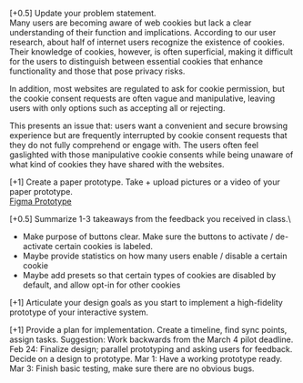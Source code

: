 [+0.5] Update your problem statement.\
Many users are becoming aware of web cookies but lack a clear understanding of their function and implications. According to our user research, about half of internet users recognize the existence of cookies. Their knowledge of cookies, however, is often superficial, making it difficult for the users to distinguish between essential cookies that enhance functionality and those that pose privacy risks.

In addition, most websites are regulated to ask for cookie permission, but the cookie consent requests are often vague and manipulative, leaving users with only options such as accepting all or rejecting. 

This presents an issue that: users want a convenient and secure browsing experience but are frequently interrupted by cookie consent requests that they do not fully comprehend or engage with. The users often feel gaslighted with those manipulative cookie consents while being unaware of what kind of cookies they have shared with the websites. 

[+1] Create a paper prototype. Take + upload pictures or a video of your paper prototype.\
[Figma Prototype](https://www.figma.com/proto/kGQS7KU01GcNaxs7sVkj7t/CS-239-Figma-Wireframe?node-id=107-768&t=X1BBUhslb7RLZC3o-1&show-proto-sidebar=1&starting-point-node-id=107%3A768)

[+0.5] Summarize 1-3 takeaways from the feedback you received in class.\
- Make purpose of buttons clear. Make sure the buttons to activate / de-activate certain cookies is labeled.
- Maybe provide statistics on how many users enable / disable a certain cookie
- Maybe add presets so that certain types of cookies are disabled by default, and allow opt-in for other cookies
  
[+1] Articulate your design goals as you start to implement a high-fidelity prototype of your interactive system.

[+1] Provide a plan for implementation. Create a timeline, find sync points, assign tasks. Suggestion: Work backwards from the March 4 pilot deadline. 
Feb 24: Finalize design; parallel prototyping and asking users for feedback. Decide on a design to prototype.
Mar 1: Have a working prototype ready.
Mar 3: Finish basic testing, make sure there are no obvious bugs.
